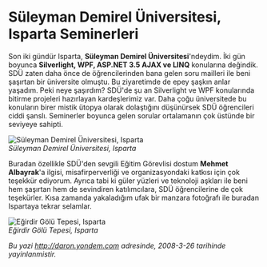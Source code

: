 # Süleyman Demirel Üniversitesi, Isparta Seminerleri 

Son iki gündür Isparta, **Süleyman Demirel Üniversitesi**'ndeydim. İki
gün boyunca **Silverlight, WPF, ASP.NET 3.5 AJAX ve LINQ** konularına
değindik. SDÜ zaten daha önce de öğrencilerinden bana gelen soru
mailleri ile beni şaşırtan bir üniversite olmuştu. Bu ziyaretimde de
epey şaşkın anlar yaşadım. Peki neye şaşırdım? SDÜ'de şu an Silverlight
ve WPF konularında bitirme projeleri hazırlayan kardeşlerimiz var. Daha
çoğu üniversitede bu konuların birer mistik ütopya olarak dolaştığını
düşünürsek SDÜ öğrencileri ciddi şanslı. Seminerler boyunca gelen
sorular ortalamanın çok üstünde bir seviyeye sahipti.

![Süleyman Demirel Üniversitesi,
Isparta](../media/Suleyman_Demirel_Universitesi_Isparta_Seminerleri/25032008_1.jpg)\
*Süleyman Demirel Üniversitesi, Isparta*

Buradan özellikle SDÜ'den sevgili Eğitim Görevlisi dostum **Mehmet
Albayrak**'a ilgisi, misafirperverliği ve organizasyondaki katkısı için
çok teşekkür ediyorum. Ayrıca tabi ki güler yüzleri ve teknoloji aşkları
ile beni hem şaşırtan hem de sevindiren katılımcılara, SDÜ öğrencilerine
de çok teşekürler. Kısa zamanda yakaladığım ufak bir manzara fotoğrafı
ile buradan Ispartaya tekrar selamlar.

![Eğirdir Gölü Tepesi,
Isparta](../media/Suleyman_Demirel_Universitesi_Isparta_Seminerleri/25032008_2.jpg)\
*Eğirdir Gölü Tepesi, Isparta*


*Bu yazi http://daron.yondem.com adresinde, 2008-3-26 tarihinde yayinlanmistir.*